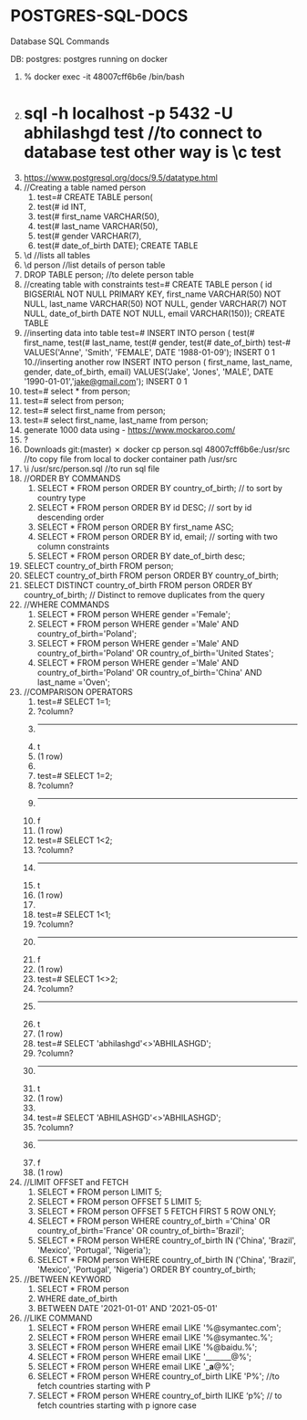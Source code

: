 # POSTGRES-SQL-DOCS

Database SQL Commands

DB: postgres:
postgres running on docker

1. % docker exec -it 48007cff6b6e /bin/bash
2. # sql -h localhost -p 5432 -U abhilashgd test //to connect to database test other way is \c test
3. https://www.postgresql.org/docs/9.5/datatype.html
4. //Creating a table named person 
    1. test=# CREATE TABLE person(
    2. test(# id INT,
    3. test(# first_name VARCHAR(50),
    4. test(# last_name VARCHAR(50),
    5. test(# gender VARCHAR(7),
    6. test(# date_of_birth DATE);
CREATE TABLE
5. \d //lists all tables
6. \d person //list details of person table
7. DROP TABLE person; //to delete person table
8. //creating table with constraints
test=# CREATE TABLE person (
id BIGSERIAL  NOT NULL PRIMARY KEY,
first_name VARCHAR(50) NOT NULL,
last_name VARCHAR(50) NOT NULL,
gender VARCHAR(7) NOT NULL,
date_of_birth DATE NOT NULL,
email VARCHAR(150));
CREATE TABLE
9. //inserting data into table
test=# INSERT INTO person (
test(# first_name,
test(# last_name,
test(# gender,
test(# date_of_birth)
test-# VALUES('Anne', 'Smith', 'FEMALE', DATE '1988-01-09');
INSERT 0 1
10.//inserting another row
 INSERT INTO person (
first_name,
last_name,
gender,
date_of_birth, email)
VALUES('Jake', 'Jones', 'MALE', DATE '1990-01-01','jake@gmail.com');
INSERT 0 1
11. test=# select * from person;
12. test=# select from person;
13. test=# select first_name from person;
14. test=# select first_name, last_name from person;
15. generate 1000 data using - https://www.mockaroo.com/
16. \?
17.  Downloads git:(master) ✗ docker cp person.sql 48007cff6b6e:/usr/src //to copy file from local to docker container path /usr/src
18. \i /usr/src/person.sql //to run sql file
19. //ORDER BY COMMANDS
    1. SELECT * FROM person ORDER BY country_of_birth; // to sort by country type
    2. SELECT * FROM person ORDER BY id DESC; // sort by id descending order
    3.  SELECT * FROM person ORDER BY first_name  ASC;
    4. SELECT * FROM person ORDER BY id, email; // sorting with two column constraints
    5. SELECT * FROM person ORDER BY date_of_birth desc;
20. SELECT country_of_birth FROM person;
21. SELECT country_of_birth FROM person ORDER BY country_of_birth;
22. SELECT DISTINCT country_of_birth FROM person ORDER BY country_of_birth; // Distinct to remove duplicates from the query
23. //WHERE COMMANDS
    1. SELECT * FROM person WHERE gender ='Female';
    2. SELECT * FROM person WHERE gender ='Male' AND country_of_birth='Poland';
    3. SELECT * FROM person WHERE gender ='Male' AND country_of_birth='Poland' OR country_of_birth='United States';
    4. SELECT * FROM person WHERE gender ='Male' AND country_of_birth='Poland' OR country_of_birth='China' AND last_name ='Oven';
24. //COMPARISON OPERATORS
    1. test=# SELECT 1=1;
    2.  ?column?
    3. ----------
    4.  t
    5. (1 row)
    6. 
    7. test=# SELECT 1=2;
    8.  ?column?
    9. ----------
    10.  f
    11. (1 row)
    12. test=# SELECT 1<2;
    13.  ?column?
    14. ----------
    15.  t
    16. (1 row)
    17. 
    18. test=# SELECT 1<1;
    19.  ?column?
    20. ----------
    21.  f
    22. (1 row)
    23. test=# SELECT 1<>2;
    24.  ?column?
    25. ----------
    26.  t
    27. (1 row)
    28. test=# SELECT 'abhilashgd'<>'ABHILASHGD';
    29.  ?column?
    30. ----------
    31.  t
    32. (1 row)
    33. 
    34. test=# SELECT 'ABHILASHGD'<>'ABHILASHGD';
    35.  ?column?
    36. ----------
    37.  f
    38. (1 row)
25. //LIMIT OFFSET and FETCH
    1. SELECT * FROM person LIMIT 5;
    2. SELECT * FROM person OFFSET 5 LIMIT 5;
    3. SELECT * FROM person OFFSET 5 FETCH FIRST 5 ROW ONLY;
    4. SELECT * FROM person WHERE country_of_birth ='China' OR country_of_birth='France' OR country_of_birth='Brazil';
    5.  SELECT * FROM person WHERE country_of_birth IN ('China', 'Brazil', 'Mexico', 'Portugal', 'Nigeria');
    6. SELECT * FROM person WHERE country_of_birth IN ('China', 'Brazil', 'Mexico', 'Portugal', 'Nigeria') ORDER BY country_of_birth;
26. //BETWEEN KEYWORD
    1. SELECT * FROM person
    2. WHERE date_of_birth
    3. BETWEEN DATE '2021-01-01' AND '2021-05-01'
27. //LIKE COMMAND
    1. SELECT * FROM person WHERE email LIKE '%@symantec.com';
    2. SELECT * FROM person WHERE email LIKE '%@symantec.%';
    3. SELECT * FROM person WHERE email LIKE '%@baidu.%';
    4. SELECT * FROM person WHERE email LIKE '_______@%';
    5.  SELECT * FROM person WHERE email LIKE '___a__@%';
    6. SELECT * FROM person WHERE country_of_birth LIKE 'P%'; //to fetch countries starting with P
    7. SELECT * FROM person WHERE country_of_birth ILIKE ‘p%’; // to fetch countries starting with p ignore case


